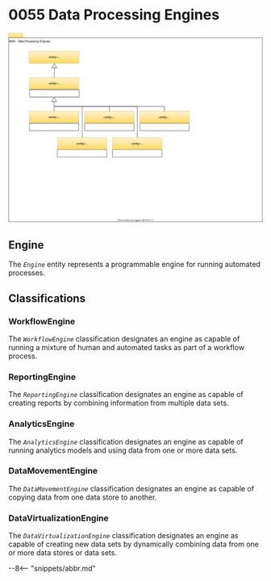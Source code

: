 <!-- SPDX-License-Identifier: CC-BY-4.0 -->
<!-- Copyright Contributors to the Egeria project. -->

# 0055 Data Processing Engines

![UML](0055-data-processing-engines.svg)

## Engine

The *`Engine`* entity represents a programmable engine for running automated processes.

## Classifications

### WorkflowEngine

The *`WorkflowEngine`* classification designates an engine as capable of running a mixture of human and automated tasks as part of a workflow process.

### ReportingEngine

The *`ReportingEngine`* classification designates an engine as capable of creating reports by combining information from multiple data sets.

### AnalyticsEngine

The *`AnalyticsEngine`* classification designates an engine as capable of running analytics models and using data from one or more data sets.

### DataMovementEngine

The *`DataMovementEngine`* classification designates an engine as capable of copying data from one data store to another.

### DataVirtualizationEngine

The *`DataVirtualizationEngine`* classification designates an engine as capable of creating new data sets by dynamically combining data from one or more data stores or data sets.

--8<-- "snippets/abbr.md"
